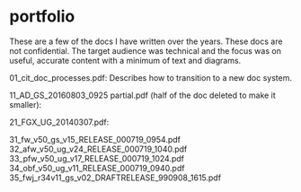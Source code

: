 # portfolio

These are a few of the docs I have written over the years.  These docs are not confidential. The target audience was technical and the focus was on useful, accurate content with a minimum of text and diagrams.

01_cit_doc_processes.pdf: Describes how to transition to a new doc system.

11_AD_GS_20160803_0925 partial.pdf (half of the doc deleted to make it smaller): 

21_FGX_UG_20140307.pdf:

31_fw_v50_gs_v15_RELEASE_000719_0954.pdf
32_afw_v50_ug_v24_RELEASE_000719_1040.pdf
33_pfw_v50_ug_v17_RELEASE_000719_1024.pdf
34_obf_v50_ug_v11_RELEASE_000719_0940.pdf
35_fwj_r34v11_gs_v02_DRAFTRELEASE_990908_1615.pdf
